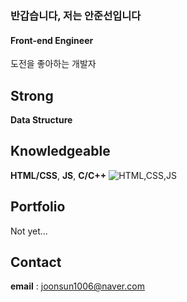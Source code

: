 ### 반갑습니다, 저는 안준선입니다

#### Front-end Engineer
도전을 좋아하는 개발자

## Strong
**Data Structure**

## Knowledgeable
**HTML/CSS**, **JS**, **C/C++**
![HTML,CSS,JS](https://blog.kakaocdn.net/dn/boFbS2/btq874VJnrL/757pWKIIKDVpR9Zr76a7R1/img.jpg)

## Portfolio
Not yet...

## Contact
**email** : joonsun1006@naver.com
